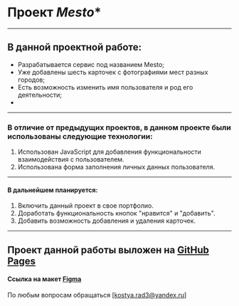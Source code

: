 # Проект ***Mesto****
------
## В данной проектной работе:
* Разрабатывается сервис под названием Mesto;
* Уже добавлены шесть карточек с фотографиями мест разных городов;
* Есть возможность изменить имя пользователя и род его деятельности;
*
------
### В отличие от предыдущих проектов, в данном проекте были использованы следующие технологии:
1. Использован JavaScript для добавления функциональности взаимодействия с пользователем.
2. Использована форма заполнения личных данных пользователя.
------
#### В дальнейшем планируется:
1. Включить данный проект в свое портфолио.
2. Доработать функциональность кнопок "нравится" и "добавить".
3. Добавить возможность добавления и удаления карточек.
------

Проект данной работы выложен на [GitHub Pages](https://kostyarad3.github.io/mesto/ "GitHub Pages")
------
#### Ссылка на макет [Figma](https://www.figma.com/file/2cn9N9jSkmxD84oJik7xL7/JavaScript.-Sprint-4?node-id=0%3A1 "Макет Figma")


По любым вопросам обращаться [kostya.rad3@yandex.ru]

